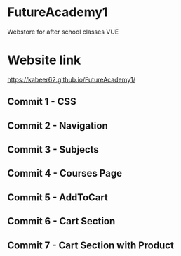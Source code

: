 # FutureAcademy1
Webstore for after school classes VUE
# Website link
https://kabeer62.github.io/FutureAcademy1/
## Commit 1 - CSS
## Commit 2 - Navigation
## Commit 3 - Subjects
## Commit 4 - Courses Page
## Commit 5 - AddToCart
## Commit 6 - Cart Section
## Commit 7 - Cart Section with Product